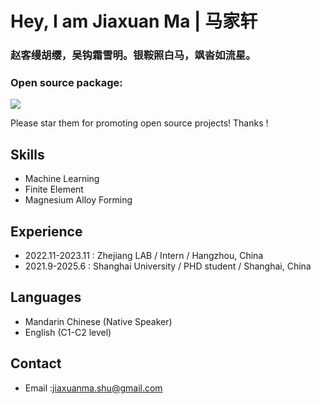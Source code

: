 # Hey, I am Jiaxuan Ma | 马家轩


### 赵客缦胡缨，吴钩霜雪明。银鞍照白马，飒沓如流星。

### Open source package: 

[![](https://img.shields.io/badge/TCLR-GitHub-green)](https://github.com/Bin-Cao/TCLRmodel)

Please star them for promoting open source projects! Thanks !

## Skills
- Machine Learning 
- Finite Element
- Magnesium Alloy Forming

## Experience
- 2022.11-2023.11 : Zhejiang LAB / Intern / Hangzhou, China
- 2021.9-2025.6 : Shanghai University /  PHD student / Shanghai, China

## Languages
- Mandarin Chinese (Native Speaker)
- English (C1-C2 level)

## Contact
-  Email :jiaxuanma.shu@gmail.com
